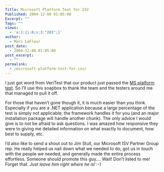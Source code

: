 ```yaml
---
Title: Microsoft Platform Test for ISV
Published: 2004-12-08 01:05:00
Excerpt: ""
Tags: ""
views:
  - 'a:1:{i:0;s:3:"203";}'
author:
  - Marc LaFleur
post_date:
  - 2004-12-08 01:05:00
post_excerpt:
  - ""
permalink:
  - /microsoft-platform-test-for-isv/
---
```

<div class="Section1"> <p>I just got word from VeriTest that our product just passed the <a href="http://www.veritest.com/certification/ms/platformtest.asp" target="_blank">MS platform test</a>. So I&rsquo;ll use this soapbox to thank the team and the testers around me that managed to pull it off.</p> <p>For those that haven&rsquo;t gone though it, it is much easier than you think. Especially if you are a .NET application because a large percentage of the test is simply not applicable; the framework handles it for you (and an major installation package will handle another chunk). The only advice I would give is to not be afraid to ask questions. I was amazed how responsive they were to giving me detailed information on what exactly to document, how best to supply, etc.</p> <p>I&rsquo;d also like to send a shout out to Jim Stull, our Microsoft ISV Partner Group rep. He really helped us nail down what we needed to do, got us in touch with the people we needed, and generally made the entire process effortless. Someone should promote this guy&hellip;. Wait! Don&rsquo;t listed to me! Forget that. <i><span style='font-style:italic'>Just leave him right where he is!</span></i> :-)</p></div>